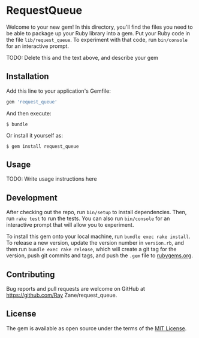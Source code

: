 # RequestQueue

Welcome to your new gem! In this directory, you'll find the files you need to be able to package up your Ruby library into a gem. Put your Ruby code in the file `lib/request_queue`. To experiment with that code, run `bin/console` for an interactive prompt.

TODO: Delete this and the text above, and describe your gem

## Installation

Add this line to your application's Gemfile:

```ruby
gem 'request_queue'
```

And then execute:

    $ bundle

Or install it yourself as:

    $ gem install request_queue

## Usage

TODO: Write usage instructions here

## Development

After checking out the repo, run `bin/setup` to install dependencies. Then, run `rake test` to run the tests. You can also run `bin/console` for an interactive prompt that will allow you to experiment.

To install this gem onto your local machine, run `bundle exec rake install`. To release a new version, update the version number in `version.rb`, and then run `bundle exec rake release`, which will create a git tag for the version, push git commits and tags, and push the `.gem` file to [rubygems.org](https://rubygems.org).

## Contributing

Bug reports and pull requests are welcome on GitHub at https://github.com/Ray Zane/request_queue.


## License

The gem is available as open source under the terms of the [MIT License](http://opensource.org/licenses/MIT).

